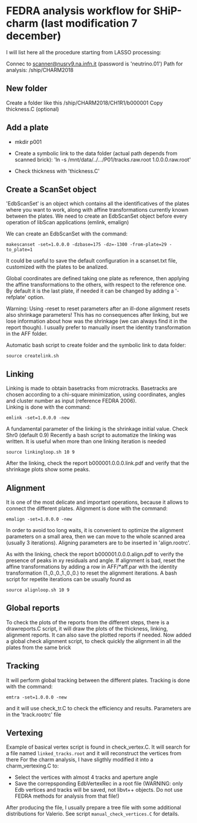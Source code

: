 # FEDRA analysis workflow for SHiP-charm (last modification 7 december)

I will list here all the procedure starting from LASSO processing:

Connec to scanner@nusrv9.na.infn.it (password is 'neutrino.01')
Path for analysis: /ship/CHARM2018

## New folder
Create a folder like this /ship/CHARM2018/CH1R1/b000001
Copy thickness.C (optional)

## Add a plate
* mkdir p001

* Create a symbolic link to the data folder (actual path depends from scanned brick):
'ln -s /mnt/data/../.../P01/tracks.raw.root 1.0.0.0.raw.root'

* Check thickness with 'thickness.C'

## Create a ScanSet object
'EdbScanSet' is an object which contains all the identificatives of the plates where you want to work, along with affine transformations currently known between the plates. We need to create an EdbScanSet object before every operation of libScan applications (emlink, emalign)  

We can create an EdbScanSet with the command:  

`makescanset -set=1.0.0.0 -dzbase=175 -dz=-1300 -from-plate=29 -to_plate=1`  

It could be useful to save the default configuration in a scanset.txt file, customized with the plates to be analized.  

Global coordinates are defined taking one plate as reference, then applying the affine transformations to the others, with respect to the reference one. By default it is the last plate, if needed it can be changed by adding a '-refplate' option.

Warning: Using -reset to reset parameters after an ill-done alignment resets also shrinkage parameters! This has no consequences after linking, but we lose information about how was the shrinkage (we can always find it in the report though). I usually prefer to manually insert the identity transformation in the AFF folder. 

Automatic bash script to create folder and the symbolic link to data folder:

`source createlink.sh`

## Linking
Linking is made to obtain basetracks from microtracks. Basetracks are chosen according to a chi-square minimization, using coordinates, angles and cluster number as input (reference FEDRA 2006).  
Linking is done with the command:

`emlink -set=1.0.0.0 -new`

A fundamental parameter of the linking is the shrinkage initial value. Check Shr0 (default 0.9)
Recently a bash script to automatize the linking was written. It is useful when more than one linking iteration is needed

`source linkingloop.sh 10 9`

After the linking, check the report b000001.0.0.0.link.pdf and verify that the shrinkage plots show some peaks.  

## Alignment

It is one of the most delicate and important operations, because it allows to connect the different plates. Alignment is done with the command:  

`emalign -set=1.0.0.0 -new`

In order to avoid too long waits, it is convenient to optimize the alignment parameters on a small area, then we can move to the whole scanned area (usually 3 iterations). Aligning parameters are to be inserted in 'align.rootrc'.    

As with the linking, check the report b000001.0.0.0.align.pdf to verify the presence of peaks in xy residuals and angle. If alignment is bad, reset the affine transformations by adding a row in AFF/*aff.par with the identity transformation (1.,0.,0.,1.,0.,0.) to reset the alignment iterations.
A bash script for repetite iterations can be usually found as

`source alignloop.sh 10 9`

## Global reports
To check the plots of the reports from the different steps, there is a drawreports.C script, it will draw the plots of the thickness, linking, alignment reports. It can also save the plotted reports if needed.
Now added a global check alignment script, to check quickly the alignment in all the plates from the same brick

## Tracking

It will perform global tracking between the different plates. Tracking is done with the command:

`emtra -set=1.0.0.0 -new`

and it will use check_tr.C to check the efficiency and results. Parameters are in the 'track.rootrc' file

## Vertexing

Example of basical vertex script is found in check_vertex.C. It will search for a file named `linked_tracks.root` and it will reconstruct the vertices from there
For the charm analysis, I have sligthly modified it into a charm_vertexing.C to:

* Select the vertices with almost 4 tracks and aperture angle
* Save the correpsponding EdbVertexRec in a root file (WARNING: only Edb vertices and tracks will be saved, not libvt++ objects. Do not use FEDRA methods for analysis from that file!)

After producing the file, I usually prepare a tree file with some additional distributions for Valerio. See script `manual_check_vertices.C` for details.



